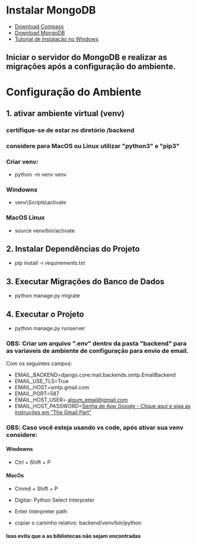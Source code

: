 # Instalar MongoDB
- [Download Compass](https://www.mongodb.com/products/tools/compass)
- [Download MongoDB](https://www.mongodb.com/try/download/community)
- [Tutorial de Instalação no Windows](https://www.youtube.com/watch?v=rtAPwlvoNoI)
## Iniciar o servidor do MongoDB e realizar as migrações após a configuração do ambiente.

# Configuração do Ambiente

## 1. ativar ambiente virtual (venv)
### certifique-se de estar no diretório /backend
### considere para MacOS ou Linux utilizar "python3" e "pip3"

### Criar venv:
- python -m venv venv

### Windowns
- venv\Scripts\activate

### MacOS Linux
- source venv/bin/activate

## 2. Instalar Dependências do Projeto
- pip install -r requirements.txt

## 3. Executar Migrações do Banco de Dados
- python manage.py migrate

## 4. Executar o Projeto
- python manage.py runserver

### OBS: Criar um arquivo ".env" dentro da pasta "backend" para as variaveis de ambiente de configuração para envio de email.
Com os seguintes campos:

- EMAIL_BACKEND=django.core.mail.backends.smtp.EmailBackend
- EMAIL_USE_TLS=True
- EMAIL_HOST=smtp.gmail.com
- EMAIL_PORT=587
- EMAIL_HOST_USER= algum_email@gmail.com
- EMAIL_HOST_PASSWORD=[Senha de App Google - Clique aqui e siga as instruções em "The Gmail Part"](https://dev.to/abderrahmanemustapha/how-to-send-email-with-django-and-gmail-in-production-the-right-way-24ab)

### OBS: Caso você esteja usando vs code, após ativar sua venv considere:
#### Windowns
- Ctrl + Shift + P
#### MacOs
- Cmmd + Shift + P

- Digitar: Python Select Interpreter
- Enter Interpreter path
- copiar o caminho relativo: backend/venv/bin/python
#### Isso evita que a as bibliotecas não sejam encontradas